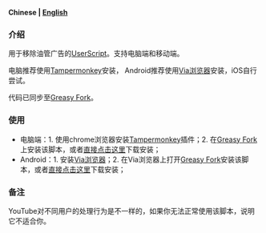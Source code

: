 **Chinese | [English](/README-en.md)**

### 介绍

用于移除油管广告的[UserScript](https://raw.githubusercontent.com/iamfugui/youtube-adb/main/index.user.js)。支持电脑端和移动端。

电脑推荐使用[Tampermonkey](https://www.tampermonkey.net/)安装，
Android推荐使用[Via浏览器](https://viayoo.com/)安装，iOS自行尝试。

代码已同步至[Greasy Fork](https://greasyfork.org/scripts/459541-youtube-adb)。

### 使用
- 电脑端：1. 使用chrome浏览器安装[Tampermonkey](https://www.tampermonkey.net/)插件；2. 在[Greasy Fork](https://greasyfork.org/scripts/459541-youtube-adb)上安装该脚本，或者[直接点击这里](https://raw.githubusercontent.com/iamfugui/youtube-adb/main/index.user.js)下载安装；
- Android：1. 安装[Via浏览器](https://viayoo.com/)；2. 在Via浏览器上打开[Greasy Fork](https://greasyfork.org/scripts/459541-youtube-adb)安装该脚本，或者[直接点击这里](https://raw.githubusercontent.com/iamfugui/youtube-adb/main/index.user.js)下载安装；

### 备注
YouTube对不同用户的处理行为是不一样的，如果你无法正常使用该脚本，说明它不适合你。
